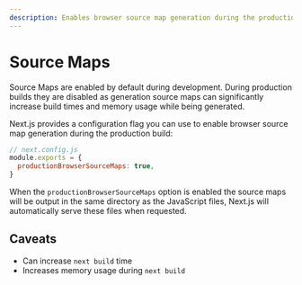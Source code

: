 ```yaml
---
description: Enables browser source map generation during the production build.
---
```


# Source Maps

Source Maps are enabled by default during development. During production builds they are disabled as generation source maps can significantly increase build times and memory usage while being generated.

Next.js provides a configuration flag you can use to enable browser source map generation during the production build:

```js
// next.config.js
module.exports = {
  productionBrowserSourceMaps: true,
}
```

When the `productionBrowserSourceMaps` option is enabled the source maps will be output in the same directory as the JavaScript files, Next.js will automatically serve these files when requested.

## Caveats

- Can increase `next build` time
- Increases memory usage during `next build`
